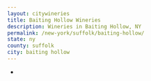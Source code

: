```yaml
---
layout: citywineries
title: Baiting Hollow Wineries
description: Wineries in Baiting Hollow, NY
permalink: /new-york/suffolk/baiting-hollow/
state: ny
county: suffolk
city: baiting hollow
---
```

-
